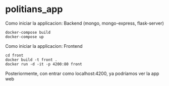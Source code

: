 # politians_app

Como iniciar la applicacion: Backend (mongo, mongo-express, flask-server)
```
docker-compose build
docker-compose up
```

Como iniciar la applicacion: Frontend 
```
cd front
docker build -t front .
docker run -d -it -p 4200:80 front
```

Posteriormente, con entrar como localhost:4200, ya podríamos ver la app web

